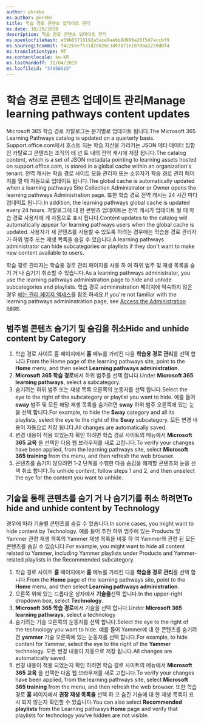 ```yaml
---
author: pkrebs
ms.author: pkrebs
title: 학습 경로 콘텐츠 업데이트 관리
ms.date: 10/20/2019
description: 학습 경로 콘텐츠 업데이트 관리
ms.openlocfilehash: e59b05718192a5ace9ae6b8d999a26f5d7accbf9
ms.sourcegitcommit: f4c2b6ef531d2d820c3d97871e187d0a2220d8f4
ms.translationtype: MT
ms.contentlocale: ko-KR
ms.lasthandoff: 11/04/2019
ms.locfileid: "37956515"
---
```

# <a name="manage-learning-pathways-content-updates"></a><span data-ttu-id="8eb5f-103">학습 경로 콘텐츠 업데이트 관리</span><span class="sxs-lookup"><span data-stu-id="8eb5f-103">Manage learning pathways content updates</span></span>
<span data-ttu-id="8eb5f-104">Microsoft 365 학습 경로 카탈로그는 분기별로 업데이트 됩니다.</span><span class="sxs-lookup"><span data-stu-id="8eb5f-104">The Microsoft 365 Learning Pathways catalog is updated on a quarterly basis.</span></span> <span data-ttu-id="8eb5f-105">Support.office.com에서 호스트 되는 학습 자산을 가리키는 JSON 메타 데이터 집합인 카탈로그 콘텐츠는 조직의 테 넌 트 내의 전역 캐시에 저장 됩니다.</span><span class="sxs-lookup"><span data-stu-id="8eb5f-105">The catalog content, which is a set of JSON metadata pointing to learning assets hosted on support.office.com, is stored in a global cache within an organization's tenant.</span></span> <span data-ttu-id="8eb5f-106">전역 캐시는 학습 경로 사이트 모음 관리자 또는 소유자가 학습 경로 관리 페이지를 열 때 자동으로 업데이트 됩니다.</span><span class="sxs-lookup"><span data-stu-id="8eb5f-106">The global cache is automatically updated when a learning pathways Site Collection Administrator or Owner opens the learning pathways Administration page.</span></span> <span data-ttu-id="8eb5f-107">또한 학습 경로 전역 캐시는 24 시간 마다 업데이트 됩니다.</span><span class="sxs-lookup"><span data-stu-id="8eb5f-107">In addition, the learning pathways global cache is updated every 24 hours.</span></span> <span data-ttu-id="8eb5f-108">카탈로그에 대 한 콘텐츠 업데이트는 전역 캐시가 업데이트 될 때 학습 경로 사용자에 게 자동으로 표시 됩니다.</span><span class="sxs-lookup"><span data-stu-id="8eb5f-108">Content updates to the catalog will automatically appear for learning pathways users when the global cache is updated.</span></span> <span data-ttu-id="8eb5f-109">사용자가 새 콘텐츠를 사용할 수 있도록 하려는 경우에는 학습용 경로 관리자가 하위 범주 또는 재생 목록을 숨길 수 있습니다.</span><span class="sxs-lookup"><span data-stu-id="8eb5f-109">A learning pathways administrator can hide subcategories or playlists if they don't want to make new content available to users.</span></span>

<span data-ttu-id="8eb5f-110">학습 경로 관리자는 학습용 경로 관리 페이지를 사용 하 여 하위 범주 및 재생 목록을 숨기 거 나 숨기기 취소할 수 있습니다.</span><span class="sxs-lookup"><span data-stu-id="8eb5f-110">As a learning pathways administrator, you use the learning pathways administration page to hide and unhide subcategories and playlists.</span></span> <span data-ttu-id="8eb5f-111">학습 경로 admininstration 페이지에 익숙하지 않은 경우 [에는 관리 페이지 액세스](custom_accessadmin.md)를 참조 하세요.</span><span class="sxs-lookup"><span data-stu-id="8eb5f-111">If you're not familiar with the learning pathways admininstration page, see [Access the Administration page](custom_accessadmin.md).</span></span>

## <a name="hide-and-unhide-content-by-category"></a><span data-ttu-id="8eb5f-112">범주별 콘텐츠 숨기기 및 숨김을 취소</span><span class="sxs-lookup"><span data-stu-id="8eb5f-112">Hide and unhide content by Category</span></span>
1. <span data-ttu-id="8eb5f-113">학습 경로 사이트 홈 페이지에서 **홈** 메뉴를 가리킨 다음 **학습용 경로 관리**를 선택 합니다.</span><span class="sxs-lookup"><span data-stu-id="8eb5f-113">From the Home page of the learning pathways site, point to the **Home** menu, and then select **Learning pathways administration**.</span></span>
2. <span data-ttu-id="8eb5f-114">**Microsoft 365 학습 경로**에서 하위 범주를 선택 합니다.</span><span class="sxs-lookup"><span data-stu-id="8eb5f-114">Under **Microsoft 365 learning pathways**, select a subcategory.</span></span>
3. <span data-ttu-id="8eb5f-115">숨기려는 하위 범주 또는 재생 목록 오른쪽의 눈동자를 선택 합니다.</span><span class="sxs-lookup"><span data-stu-id="8eb5f-115">Select the eye to the right of the subcategory or playlist you want to hide.</span></span> <span data-ttu-id="8eb5f-116">예를 들어 **sway** 범주 및 모든 해당 재생 목록을 숨기려면 **sway** 하위 범주 오른쪽에 있는 눈을 선택 합니다.</span><span class="sxs-lookup"><span data-stu-id="8eb5f-116">For example, to hide the **Sway** category and all its playlists, select the eye to the right of the **Sway** subcategory.</span></span> <span data-ttu-id="8eb5f-117">모든 변경 내용이 자동으로 저장 됩니다.</span><span class="sxs-lookup"><span data-stu-id="8eb5f-117">All changes are automatically saved.</span></span>
4. <span data-ttu-id="8eb5f-118">변경 내용이 적용 되었는지 확인 하려면 학습 경로 사이트의 메뉴에서 **Microsoft 365 교육** 을 선택한 다음 웹 브라우저를 새로 고칩니다.</span><span class="sxs-lookup"><span data-stu-id="8eb5f-118">To verify your changes have been applied, from the learning pathways site, select **Microsoft 365 training** from the menu, and then refresh the web browser.</span></span>
5. <span data-ttu-id="8eb5f-119">콘텐츠를 숨기지 않으려면 1-2 단계를 수행한 다음 숨김을 해제할 콘텐츠의 눈을 선택 취소 합니다.</span><span class="sxs-lookup"><span data-stu-id="8eb5f-119">To unhide content, follow steps 1 and 2, and then unselect the eye for the content you want to unhide.</span></span>

## <a name="to-hide-and-unhide-content-by-technology"></a><span data-ttu-id="8eb5f-120">기술을 통해 콘텐츠를 숨기 거 나 숨기기를 취소 하려면</span><span class="sxs-lookup"><span data-stu-id="8eb5f-120">To hide and unhide content by Technology</span></span>
<span data-ttu-id="8eb5f-121">경우에 따라 기술별 콘텐츠를 숨길 수 있습니다.</span><span class="sxs-lookup"><span data-stu-id="8eb5f-121">In some cases, you might want to hide content by Technology.</span></span> <span data-ttu-id="8eb5f-122">예를 들어 추천 하위 범주에 있는 Products 및 Yammer 관련 재생 목록의 Yammer 재생 목록을 비롯 하 여 Yammer와 관련 된 모든 콘텐츠를 숨길 수 있습니다.</span><span class="sxs-lookup"><span data-stu-id="8eb5f-122">For example, you might want to hide all content related to Yammer, including Yammer playlists under Products and Yammer-related playlists in the Recommended subcategory.</span></span>

1. <span data-ttu-id="8eb5f-123">학습 경로 사이트 **홈** 페이지에서 **홈** 메뉴를 가리킨 다음 **학습용 경로 관리**를 선택 합니다.</span><span class="sxs-lookup"><span data-stu-id="8eb5f-123">From the **Home** page of the learning pathways site, point to the **Home** menu, and then select **Learning pathways administration**.</span></span>
2. <span data-ttu-id="8eb5f-124">오른쪽 위에 있는 드롭다운 상자에서 **기술을**선택 합니다.</span><span class="sxs-lookup"><span data-stu-id="8eb5f-124">In the upper-right dropdown box, select **Technology**.</span></span>
3. <span data-ttu-id="8eb5f-125">**Microsoft 365 학습 경로**에서 기술을 선택 합니다.</span><span class="sxs-lookup"><span data-stu-id="8eb5f-125">Under **Microsoft 365 learning pathways**, select a technology</span></span>
4. <span data-ttu-id="8eb5f-126">숨기려는 기술 오른쪽의 눈동자를 선택 합니다.</span><span class="sxs-lookup"><span data-stu-id="8eb5f-126">Select the eye to the right of the technology you want to hide.</span></span> <span data-ttu-id="8eb5f-127">예를 들어 Yammer에 대 한 콘텐츠를 숨기려면 **yammer** 기술 오른쪽에 있는 눈동자를 선택 합니다.</span><span class="sxs-lookup"><span data-stu-id="8eb5f-127">For example, to hide content for Yammer, select the eye to the right of the **Yammer** technology.</span></span> <span data-ttu-id="8eb5f-128">모든 변경 내용이 자동으로 저장 됩니다.</span><span class="sxs-lookup"><span data-stu-id="8eb5f-128">All changes are automatically saved.</span></span>
5. <span data-ttu-id="8eb5f-129">변경 내용이 적용 되었는지 확인 하려면 학습 경로 사이트의 메뉴에서 **Microsoft 365 교육** 을 선택한 다음 웹 브라우저를 새로 고칩니다.</span><span class="sxs-lookup"><span data-stu-id="8eb5f-129">To verify your changes have been applied, from the learning pathways site, select **Microsoft 365 training** from the menu, and then refresh the web browser.</span></span> <span data-ttu-id="8eb5f-130">또한 학습 경로 **홈** 페이지에서 **권장 재생 목록을** 선택 하 고 숨긴 기술에 대 한 재생 목록이 표시 되지 않는지 확인할 수 있습니다.</span><span class="sxs-lookup"><span data-stu-id="8eb5f-130">You can also select **Recommended playlists** from the Learning pathways **Home** page and verify that playlists for technology you've hidden are not visible.</span></span>

